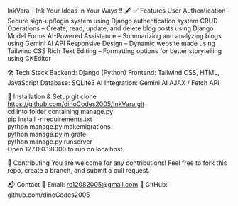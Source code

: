 InkVara - Ink Your Ideas in Your Ways !! 🖋️
✅ Features
User Authentication – Secure sign-up/login system using Django authentication system
CRUD Operations – Create, read, update, and delete blog posts using Django Model Forms
AI-Powered Assistance – Summarizing and analyzing blogs using Gemini AI API
Responsive Design – Dynamic website made using Tailwind CSS
Rich Text Editing – Formatting options for better storytelling using CKEditor

🛠️ Tech Stack
Backend: Django (Python)
Frontend: Tailwind CSS, HTML, JavaScript
Database: SQLite3
AI Integration: Gemini AI
AJAX / Fetch API

📂 Installation & Setup
git clone https://github.com/dinoCodes2005/InkVara.git  
cd into folder containing manage.py  
pip install -r requirements.txt  
python manage.py makemigrations  
python manage.py migrate  
python manage.py runserver  
Open 127.0.0.1:8000 to run on localhost.

🔗 Contributing
You are welcome for any contributions! Feel free to fork this repo, create a branch, and submit a pull request.

📬 Contact
📧 Email: rc12082005@gmail.com
🔗 GitHub: github.com/dinoCodes2005
